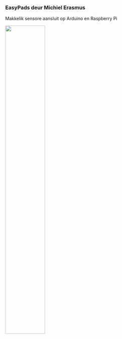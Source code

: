 ### EasyPads deur Michiel Erasmus
Makkelik sensore aansluit op Arduino en Raspberry Pi

<img src="https://github.com/pappavis/EasyLab/blob/master/KiCAD/EasyLabArduino/EasyPads/Renders/Top.png" width="50%" height="50%">
